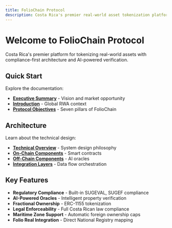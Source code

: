 ```yaml
---
title: FolioChain Protocol
description: Costa Rica's premier real-world asset tokenization platform
---
```


# Welcome to FolioChain Protocol

Costa Rica's premier platform for tokenizing real-world assets with compliance-first architecture and AI-powered verification.

## Quick Start

Explore the documentation:

- **[Executive Summary](./overview/executive-summary/)** - Vision and market opportunity
- **[Introduction](./overview/introduction/)** - Global RWA context
- **[Protocol Objectives](./overview/objectives/)** - Seven pillars of FolioChain

## Architecture

Learn about the technical design:

- **[Technical Overview](./architecture/overview/)** - System design philosophy
- **[On-Chain Components](./architecture/on-chain/)** - Smart contracts
- **[Off-Chain Components](./architecture/off-chain/)** - AI oracles
- **[Integration Layers](./architecture/integration/)** - Data flow orchestration

## Key Features

- **Regulatory Compliance** - Built-in SUGEVAL, SUGEF compliance
- **AI-Powered Oracles** - Intelligent property verification
- **Fractional Ownership** - ERC-1155 tokenization
- **Legal Enforceability** - Full Costa Rican law compliance
- **Maritime Zone Support** - Automatic foreign ownership caps
- **Folio Real Integration** - Direct National Registry mapping
